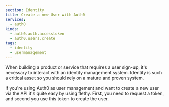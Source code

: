 ```yaml
---
section: Identity
title: Create a new User with Auth0
services:
  - auth0
kinds:
  - auth0.auth.accesstoken
  - auth0.users.create
tags:
  - identity
  - usermanagement
---
```


When building a product or service that requires a user sign-up, it's necessary to interact with an identity management system. Identity is such a critical asset so you should rely on a mature and proven system.

If you're using Auth0 as user management and want to create a new user via the API it's quite easy by using flethy. First, you need to request a token, and second you use this token to create the user.
